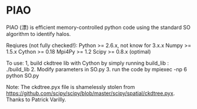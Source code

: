 PIAO
====

PIAO (漂) is efficient memory-controlled python code using the standard SO algorithm to identify halos.


Reqiures (not fully checked!): 
    Python >= 2.6.x, not know for 3.x.x
    Numpy  >= 1.5.x
    Cython >= 0.18
    Mpi4Py >= 1.2
    Scipy  >= 0.8.x (optimal)

To use:
    1, build ckdtree lib with Cython by simply running build_lib : ./build_lib
    2. Modify parameters in SO.py
    3. run the code by mpiexec -np 6 python SO.py
    
Note:
The ckdtree.pyx file is shamelessly stolen from https://github.com/scipy/scipy/blob/master/scipy/spatial/ckdtree.pyx.
Thanks to Patrick Varilly.
